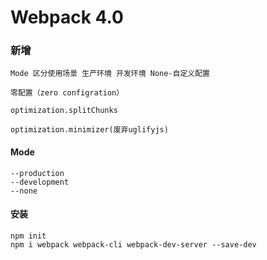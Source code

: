 # Webpack 4.0

### 新增
```
Mode 区分使用场景 生产环境 开发环境 None-自定义配置

零配置（zero configration）

optimization.splitChunks

optimization.minimizer(废弃uglifyjs)

```
#### Mode
```
--production
--development
--none
```

#### 安装
```
npm init
npm i webpack webpack-cli webpack-dev-server --save-dev
```

